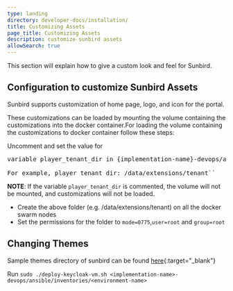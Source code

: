```yaml
---
type: landing
directory: developer-docs/installation/
title: Customizing Assets
page_title: Customizing Assets
description: customize sunbird assets
allowSearch: true
---
```

This section will explain how to give a custom look and feel for Sunbird.

## Configuration to customize Sunbird Assets

Sunbird supports customization of home page, logo, and icon for the portal. 

These customizations can be loaded by mounting the volume containing the customizations into the docker container.For loading the volume containing the customizations to docker container follow these steps:

Uncomment and set the value for 
<pre>
variable player_tenant_dir in {implementation-name}-devops/ansible/inventories/{environment-name}/group_vars/{environment-name>}

For example, player_tenant_dir: /data/extensions/tenant``
</pre>

**NOTE**: If the variable `player_tenant_dir` is commented, the volume will not be mounted, and customizations will not be loaded.

- Create the above folder (e.g. /data/extensions/tenant) on all the docker swarm nodes 
- Set the permissions for the folder to `mode=0775`,`user=root` and `group=root`

## Changing Themes

Sample themes directory of sunbird can be  found [here](https://github.com/project-sunbird/sunbird-devops/tree/master/ansible/artifacts){:target="_blank"}

Run `sudo ./deploy-keycloak-vm.sh <implementation-name>-devops/ansible/inventories/<environment-name>`
